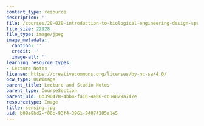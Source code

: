 ```yaml
---
content_type: resource
description: ''
file: /courses/20-020-introduction-to-biological-engineering-design-spring-2009/b08e8bd2f06b93f4396124874285a1e5_sensing.jpg
file_size: 22928
file_type: image/jpeg
image_metadata:
  caption: ''
  credit: ''
  image-alt: ''
learning_resource_types:
- Lecture Notes
license: https://creativecommons.org/licenses/by-nc-sa/4.0/
ocw_type: OCWImage
parent_title: Lecture and Studio Notes
parent_type: CourseSection
parent_uid: 6b390478-4bb4-fa18-4e86-cd14829a747e
resourcetype: Image
title: sensing.jpg
uid: b08e8bd2-f06b-93f4-3961-24874285a1e5
---
```

